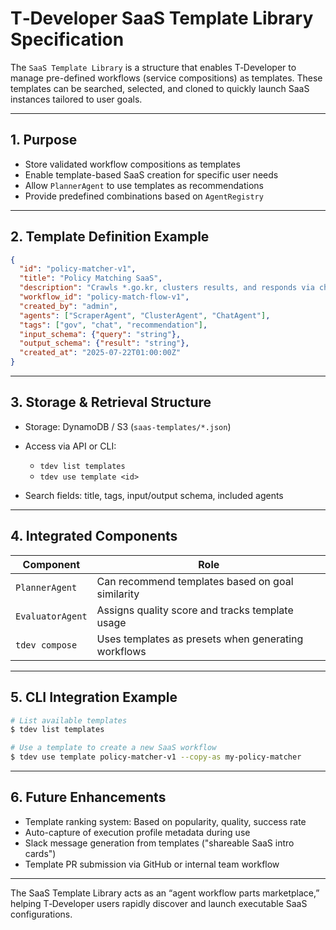 # T‑Developer SaaS Template Library Specification

The `SaaS Template Library` is a structure that enables T‑Developer to manage pre-defined workflows (service compositions) as templates. These templates can be searched, selected, and cloned to quickly launch SaaS instances tailored to user goals.

---

## 1. Purpose

* Store validated workflow compositions as templates
* Enable template-based SaaS creation for specific user needs
* Allow `PlannerAgent` to use templates as recommendations
* Provide predefined combinations based on `AgentRegistry`

---

## 2. Template Definition Example

```json
{
  "id": "policy-matcher-v1",
  "title": "Policy Matching SaaS",
  "description": "Crawls *.go.kr, clusters results, and responds via chatbot",
  "workflow_id": "policy-match-flow-v1",
  "created_by": "admin",
  "agents": ["ScraperAgent", "ClusterAgent", "ChatAgent"],
  "tags": ["gov", "chat", "recommendation"],
  "input_schema": {"query": "string"},
  "output_schema": {"result": "string"},
  "created_at": "2025-07-22T01:00:00Z"
}
```

---

## 3. Storage & Retrieval Structure

* Storage: DynamoDB / S3 (`saas-templates/*.json`)
* Access via API or CLI:

  * `tdev list templates`
  * `tdev use template <id>`
* Search fields: title, tags, input/output schema, included agents

---

## 4. Integrated Components

| Component        | Role                                                |
| ---------------- | --------------------------------------------------- |
| `PlannerAgent`   | Can recommend templates based on goal similarity    |
| `EvaluatorAgent` | Assigns quality score and tracks template usage     |
| `tdev compose`   | Uses templates as presets when generating workflows |

---

## 5. CLI Integration Example

```bash
# List available templates
$ tdev list templates

# Use a template to create a new SaaS workflow
$ tdev use template policy-matcher-v1 --copy-as my-policy-matcher
```

---

## 6. Future Enhancements

* Template ranking system: Based on popularity, quality, success rate
* Auto-capture of execution profile metadata during use
* Slack message generation from templates ("shareable SaaS intro cards")
* Template PR submission via GitHub or internal team workflow

---

The SaaS Template Library acts as an “agent workflow parts marketplace,” helping T‑Developer users rapidly discover and launch executable SaaS configurations.
